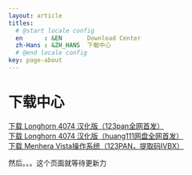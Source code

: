```yaml
---
layout: article
titles:
  # @start locale config
  en      : &EN       Download Center
  zh-Hans : &ZH_HANS  下载中心
  # @end locale config
key: page-about
---
```


# 下载中心


<a href="https://www.123pan.com/s/WbMSVv-NuQxv.html" target="_blank" rel="noopener noreferrer">下载 Longhorn 4074 汉化版（123pan全网首发）</a>
<br>
<a href="https://pan.huang1111.cn/s/q94Gu3" target="_blank" rel="noopener noreferrer">下载 Longhorn 4074 汉化版（huang111网盘全网首发）</a>
<br>
<a href="https://www.123pan.com/s/2HYrVv-Y6hFd.html" target="_blank" rel="noopener noreferrer">下载 Menhera Vista操作系统（123PAN，提取码IVBX）</a>
<p>然后。。。这个页面就等待更新力</p>